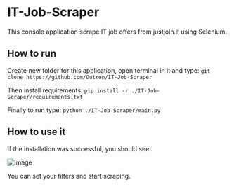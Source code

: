 # IT-Job-Scraper
This console application scrape IT job offers from justjoin.it using Selenium. 
## How to run
Create new folder for this application, open terminal in it and type: `git clone https://github.com/Outron/IT-Job-Scraper`     

Then install requirements: `pip install -r ./IT-Job-Scraper/requirements.txt`          

Finally to run type: `python ./IT-Job-Scraper/main.py`
## How to use it
If the installation was successful, you should see

![image](https://github.com/Outron/IT-Job-Scraper/assets/49493191/b41defd7-44cb-4f22-9274-6311a5349fa2)

You can set your filters and start scraping.
